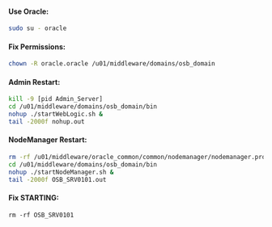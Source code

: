#### Use Oracle:

```sh
sudo su - oracle
```

#### Fix Permissions:

```sh
chown -R oracle.oracle /u01/middleware/domains/osb_domain
```

#### Admin Restart:

```sh
kill -9 [pid Admin_Server]
cd /u01/middleware/domains/osb_domain/bin
nohup ./startWebLogic.sh &
tail -2000f nohup.out
```

#### NodeManager Restart:

```sh
rm -rf /u01/middleware/oracle_common/common/nodemanager/nodemanager.process.lck
cd /u01/middleware/domains/osb_domain/bin
nohup ./startNodeManager.sh &
tail -2000f OSB_SRV0101.out
```

#### Fix STARTING:

```
rm -rf OSB_SRV0101
```
